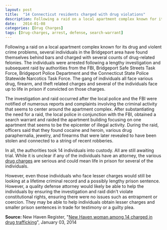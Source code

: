 ```yaml
---
layout: post
title:  "14 Connecticut residents charged with drug violations"
description: Following a raid on a local apartment complex known for its drug and violent crime problems, several individuals in the Bridgeport area have found themselves behind bars and charged with several counts of drug-related felonies. The individuals were arrested following a lengthy investigation and subsequent raid by authorities from the FBI, Bridgeport Safe Streets Task Force, Bridgeport Police Department and the Connecticut State Police Statewide Narcotics Task Force. The gang of individuals all face various drug, firearm, and theft related charges and several of the individuals face up to life in prison if convicted on those charges.
date:   2014-01-08
categories: [Drug Charges] 
tags: [Drug-charges, arrest, defense, search-warrant]
---
```


<p>Following a raid on a local apartment complex known for its drug and violent crime problems, several individuals in the Bridgeport area have found themselves behind bars and charged with several counts of drug-related felonies. The individuals were arrested following a lengthy investigation and subsequent raid by authorities from the FBI, Bridgeport Safe Streets Task Force, Bridgeport Police Department and the Connecticut State Police Statewide Narcotics Task Force. The gang of individuals all face various drug, firearm, and theft related charges and several of the individuals face up to life in prison if convicted on those charges. </p><p>The investigation and raid occurred after the local police and the FBI were notified of numerous reports and complaints involving the criminal activity that seems to center around the apartment complex. After substantiating the need for a raid, the local police in conjunction with the FBI, obtained a search warrant and raided the apartment building focusing on one apartment that seems to be the epicenter of illegal activity. During the raid, officers said that they found cocaine and heroin, various drug paraphernalia, jewelry, and firearms that were later revealed to have been stolen and connected to a string of recent robberies. </p> <p>In all, the authorities took 14 individuals into custody. All are still awaiting trial. While it is unclear if any of the individuals have an attorney, the various <a href="/Drug-Charges/Drug-Charges.html">drug charges</a> are serious and could mean life in prison for several of the individuals.</p><P> However, even those individuals who face lesser charges would still be looking at a lifetime criminal record and a possibly lengthy prison sentence. However, a quality defense attorney would likely be able to help the individuals by ensuring the investigation and raid didn't violate constitutional rights, ensuring there were no issues such as entrapment or coercion. They may be able to help individuals obtain lesser charges and smaller prison sentences in trade for testimony or a guilty plea. </P> <p> <b>Source:&nbsp;</b>New Haven Register, "<a href="http://www.nhregister.com/general-news/20140103/new-haven-woman-among-14-charged-in-drug-trafficking" target="_blank">New Haven woman among 14 charged in drug trafficking</a>", January 03, 2014</p>